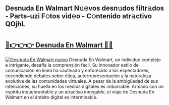 ## Desnuda En Walmart N𝚞𝚎vos desn𝚞dos filtr𝚊dos - Parts-uzi F𝚘tos vid𝚎o - C𝚘ntenido atr𝚊ctivo QOjhL

# <h2><a href="http://mbc6e1d.tromn.icu/?c=Desnuda+En+Walmart">🔗👉👉👉 Desnuda En Walmart 🔗🔗</a></h2>

[![Desnuda En Walmart nuevo](https://i.imgur.com/pEAQMta.gif)](http://mbc6e1d.tromn.icu/?c=Desnuda+En+Walmart)
Desnuda En Walmart, un individuo complejo e intrigante, desafía la comprensión fácil. Su innovador estilo de comunicación en línea ha cautivado y enfurecido a los espectadores, encendiendo debates sobre ética, autorrepresentación y la naturaleza evolutiva de las comunidades virtuales. A pesar de la ambigüedad de sus intenciones, su huella en los medios digitales es imborrable. Armado con un espíritu inquebrantable y un atractivo innegable, el viaje de Desnuda En Walmart en el ámbito digital es interminable.
